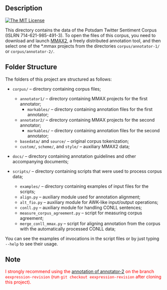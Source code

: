 Description
-----------

[![The MIT License](https://img.shields.io/dub/l/vibe-d.svg)](http://opensource.org/licenses/MIT)

This directory contains the data of the Potsdam Twitter Sentiment
Corpus (ISLRN 714-621-985-491-3).  To open the files of this
corpus, you need to download and launch
[MMAX2](http://mmax2.sourceforge.net/), a freely distributed
annotation tool, and then select one of the *.mmax projects from the
directories `corpus/annotator-1/` or `corpus/annotator-2/`.

Folder Structure
----------------

The folders of this project are structured as follows:

* `corpus/` &ndash; directory containing corpus files;
  * `annotator1/` &ndash; directory containing MMAX projects for the first
    annotator;
    * `markables/` &ndash; directory containing annotation files for the
       first annotator;
  * `annotator2/` &ndash; directory containing MMAX projects for the second
    annotator;
    * `markables/` &ndash; directory containing annotation files for the
       second annotator;
  * `basedata/` and `source/` &ndash; original corpus tokenization;
  * `custom/`, `scheme/`, and `style/` &ndash; auxiliary MMAX2 data;

* `docs/` &ndash; directory containing annotation guidelines and other
  accompanying documents;

* `scripts/` &ndash; directory containing scripts that were used to process
  corpus data;
  * `examples/` &ndash; directory containing examples of input files for
    the scripts;
  * `align.py` &ndash; auxiliary module used for annotation alignment;
  * `alt_fio.py` &ndash; auxiliary module for AWK-like input/output operations;
  * `conll.py` &ndash; auxiliary module for handling CONLL sentences;
  * `measure_corpus_agreement.py` &ndash; script for measuring corpus
    agreement;
  * `merge_conll_mmax.py` &ndash; script for aligning annotation from the
    corpus with the automatically processed CONLL data;

You can see the examples of invocations in the script files or by just
typing `--help` to see their usage.

Note
----

<span style="color:red">I strongly recommend using the [annotation of annotator-2](https://github.com/WladimirSidorenko/PotTS/tree/eexpression-revision/corpus/annotator-2) on the branch `eexpression-revision` (run `git checkout eexpression-revision` after cloning this project).</span>
